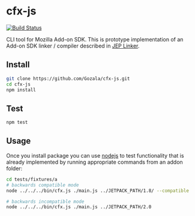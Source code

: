 # cfx-js

[![Build Status](https://secure.travis-ci.org/Gozala/cfx-js.png)](http://travis-ci.org/Gozala/cfx-js)

CLI tool for Mozilla Add-on SDK.
This is prototype implementation of an Add-on SDK linker / compiler
described in [JEP Linker].

## Install

```sh
git clone https://github.com/Gozala/cfx-js.git
cd cfx-js
npm install
```

## Test

```sh
npm test
```

## Usage

Once you install package you can use [nodejs] to test functionality
that is already implemented by running appropriate commands from
an addon folder:


```sh
cd tests/fixtures/a
# backwards compatible mode
node ../../../bin/cfx.js ./main.js ../JETPACK_PATH/1.8/ --compatible

# backwards incompatible mode
node ../../../bin/cfx.js ./main.js ../JETPACK_PATH/2.0
```

[JEP Linker]:https://github.com/mozilla/addon-sdk/wiki/JEP-Linker
[nodejs]:http://nodejs.org/
